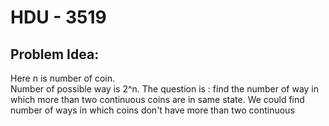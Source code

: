 # HDU - 3519
##  Problem Idea:
Here n is number of coin.  
Number of possible way is 2^n. The question is : find the number of way in which more than two continuous coins are in same state. We could find number of ways in which coins don't have more than two continuous 
<!--stackedit_data:
eyJoaXN0b3J5IjpbODIwMzcwNzZdfQ==
-->